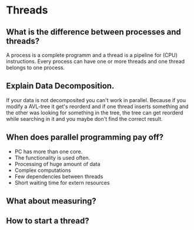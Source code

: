# Threads

## What is the difference between processes and threads?
A process is a complete programm and a thread is a pipeline for (CPU) instructions. Every process can have one or more threads and one thread belongs to one process.
 
## Explain Data Decomposition.
If your data is not decomposited you can't work in parallel. Because if you modify a AVL-tree it get's reorderd and if one thread inserts something and the other was looking for something in the tree, the tree can get reorderd while searching in it and you maybe don't find the correct result. 

## When does parallel programming pay off?
* PC has more than one core.
* The functionality is used often.
* Processing of huge amount of data
* Complex computations
* Few dependencies between threads
* Short waiting time for extern resources

## What about measuring?


## How to start a thread?
